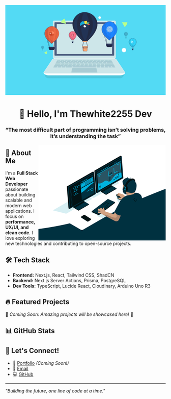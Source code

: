 ![laptop](src/laptop.gif)

<h1 align="center">👋 Hello, I'm Thewhite2255 Dev</h1>
 
<h3 align="center">&#8220;The most difficult part of programming isn’t solving problems, it’s understanding the task&#8221;</h3>

<img align="right" alt="Coding" width="400" src="src/programer.gif" />

## 🚀 About Me

I'm a **Full Stack Web Developer** passionate about building scalable and modern web applications. I focus on **performance, UX/UI, and clean code**. I love exploring new technologies and contributing to open-source projects.

## 🛠 Tech Stack

- **Frontend:** Next.js, React, Tailwind CSS, ShadCN
- **Backend:** Next.js Server Actions, Prisma, PostgreSQL
- **Dev Tools:** TypeScript, Lucide React, Cloudinary, Arduino Uno R3

## 🔥 Featured Projects

🚧 *Coming Soon: Amazing projects will be showcased here!* 🚧

## 📊 GitHub Stats



## 🤝 Let's Connect!

- 🚀 [Portfolio](#) *(Coming Soon!)*
- 📧 [Email](mailto\:thewhite2255.dev@email.com)
- 💻 [GitHub](https://github.com/Thewhite2255?tab=repositories)

---

*"Building the future, one line of code at a time."*

